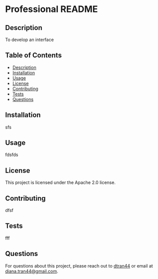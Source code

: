 
# Professional README

## Description
To develop an interface

## Table of Contents
- [Description](#description)
- [Installation](#installation)
- [Usage](#usage)
- [License](#license)
- [Contributing](#contributing)
- [Tests](#tests)
- [Questions](#questions)

## Installation
sfs

## Usage
fdsfds

## License
This project is licensed under the Apache 2.0 license.

## Contributing
dfsf

## Tests
fff

## Questions
For questions about this project, please reach out to [dtran44](https://github.com/dtran44) or email at diana.tran44@gmail.com.
